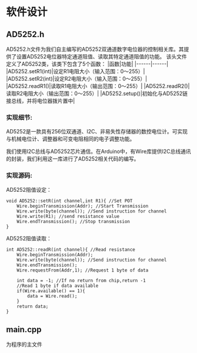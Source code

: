 软件设计
=============
## AD5252.h
AD5252.h文件为我们自主编写的AD5252双通道数字电位器的控制相关库。其提供了设置AD5252电位器特定通道阻值、读取其特定通道阻值的功能。
该头文件定义了AD5252类，该类下包含了5个函数：
|函数|功能|
|------|------|
|AD5252.setR1(int)|设定R1电阻大小（输入范围：0～255）|
|AD5252.setR2(int)|设定R2电阻大小（输入范围：0～255）|
|AD5252.readR1()|读取R1电阻大小（输出范围：0～255）|
|AD5252.readR2()|读取R2电阻大小（输出范围：0～255）|
|AD5252.setup()|初始化与AD5252链接总线，并将电位器拨片置中|

### 实现细节:
AD5252是一款具有256位双通道、I2C、非易失性存储器的数控电位计。可实现与机械电位计、调整器和可变电阻相同的电子调整功能。


我们使用I2C总线与AD5252芯片通信。在Arduino中，有Wire库提供I2C总线通讯的封装，我们利用这一库进行了AD5252相关代码的编写。

### 实现源码:
AD5252阻值设定：
```c/c++
void AD5252::setR(int channel,int R1){ //Set POT
	Wire.beginTransmission(Addr); //Start Transmission
	Wire.write(byte(channel)); //Send instruction for channel
	Wire.write(R1); //send resistance value
	Wire.endTransmission(); //Stop transmission
}
```

AD5252阻值读取：
```C/c++
int AD5252::readR(int channel){ //Read resistance
    Wire.beginTransmission(Addr);
    Wire.write(byte(channel)); //Send instruction for channel
    Wire.endTransmission();
    Wire.requestFrom(Addr,1); //Request 1 byte of data

    int data = -1; //If no return from chip,return -1
    //Read 1 byte if data available 
    if(Wire.available() == 1){
        data = Wire.read();
    }
    return data;
}
```


## main.cpp

为程序的主文件